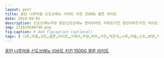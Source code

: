 ```yaml
---
layout: post
title: 동탄 나루마을 신도브래뉴 리바트 키친 1500G 쾰른 라이트 
date: 2019-09-01
description: 신도브래뉴주방 동탄신도브래뉴 현대리바트 리바트키친 동탄리바트키친 라이트그레이주방 동탄 나루마을 신도브래뉴 쾰른1500G 라이트 그레이 주방 안녕하세요 리바트 키친 박은지입니다 동탄 
img: 221635648740.png
fig-caption: # Add figcaption (optional)
tags: [ 나루,마을,신도,쾰른,라이트,그레이,주방,바트,키친,박은지,나루,마을,신도,방면,거실,연결,구조,주방,인테리어,분위기,좌우,이번,포스팅,주방,클라이언트,주방,결과물,제품,쾰른,색상,라이트,그레이,상판,롯데,링슬,리트,후드,바트,쉐도우,후드,싱크,바트,싱크,수전,아메리칸,스탠다드,바트,슬라이딩,콘센트,기기,매직,식기세척기,보통,플랩,높이,중간지점,설치,경우,대부분,신도,클라이언트,상부,높이,플랩,기존,부장,라인,지주,선반,설치,안정감,라인,동시,기본,싱크,사용,편리,성은,높이,수전,상판,중간,미적,디테일,클라이언트,센스,또한,감탄,나루,마을,신도,주방,공간,주방,가전,수납,냉장고,공간,확보,원래,식탁,공간,사용,인용,식탁,주방,중앙,배치,냉장고,수납,요즘,그레이,가구,대중,라이트,그레이,주방,그레이,가구,매칭,워낙,무채색,매칭,무난,컬러,통상,인테리어,공사,평생,정도,정도,이번,현장,클라이언트,만족,또한,보람,현장,설계,협의,공전,카톡,시공,카톡,센스,나루,마을,신도,클라이언트,감사,디자인,부분,중요시,사진,보이지,세심,부분,사용자,입장,생각,설계,코너,힌지,적용,접시꽃,행거,악세사리,제품,적용,최대한,데드,스페이스,설계,기본,기존,주방,부분,개선,항상,항상,최적,주방,설계,노력,박은지,이상,매일,쓰시,주방,전문가,상담,견적,문의 ]
---
```

[동탄 나루마을 신도브래뉴 리바트 키친 1500G 쾰른 라이트 ](https://blog.naver.com/kkangdii?Redirect=Log&logNo=221635648740)